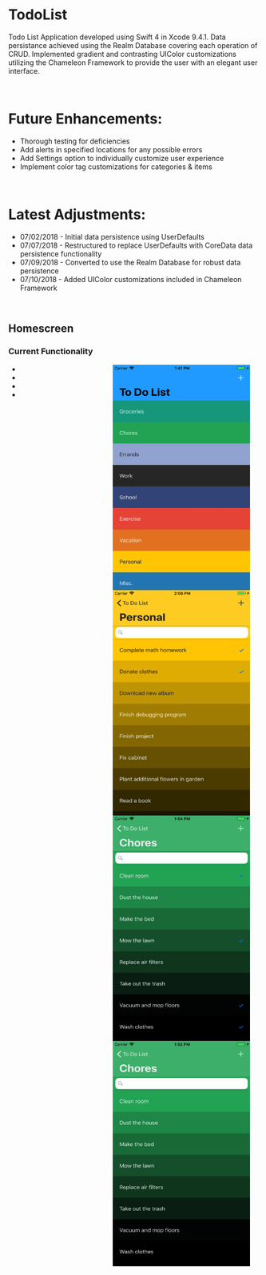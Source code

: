 # TodoList
Todo List Application developed using Swift 4 in Xcode 9.4.1. Data persistance achieved using the Realm Database 
covering each operation of CRUD. Implemented gradient and contrasting UIColor customizations utilizing the Chameleon 
Framework to provide the user with an elegant user interface.


<br>


<h1>Future Enhancements:</h1>
<ul>
  <li> Thorough testing for deficiencies </li>
  <li> Add alerts in specified locations for any possible errors </li>
  <li> Add Settings option to individually customize user experience </li>
  <li> Implement color tag customizations for categories & items </li>
</ul>

</br>

<h1>Latest Adjustments:</h1>
<ul>
  <li> 07/02/2018 - Initial data persistence using UserDefaults </li>
  <li> 07/07/2018 - Restructured to replace UserDefaults with CoreData data persistence functionality </li>
  <li> 07/09/2018 - Converted to use the Realm Database for robust data persistence </li>
  <li> 07/10/2018 - Added UIColor customizations included in Chameleon Framework </li>
</ul>


</br>

<h2> Homescreen </h2>
<p>
  <h3> Current Functionality </h3>
  <img align = "right" src = "Images/homescreen_filled.png" width = "275" height = "450" hspace = "20" alt = "Homescreen - Filled" />
  <ul>
    <li>  </li>
    <li>  </li>
    <li>  </li>
    <li>  </li>
  </ul>
</p>

</br>

<p>
  <img align = "right" src = "Images/items_contrast.png" width = "275" height = "450" hspace = "20" alt = "Items Page - Contrast" />  
</p>

</br>

<p>
  <img align = "right" src = "Images/items_checked.png" width = "275" height = "450" hspace = "20"  alt = "Items Page - Checked" />
</p>


</br>

<p> 
  <img align = "right" src = "Images/items_unchecked.png" width = "275" height = "450" hspace = "20" alt = "Items Page - Unchecked" />
</p>



</br>
